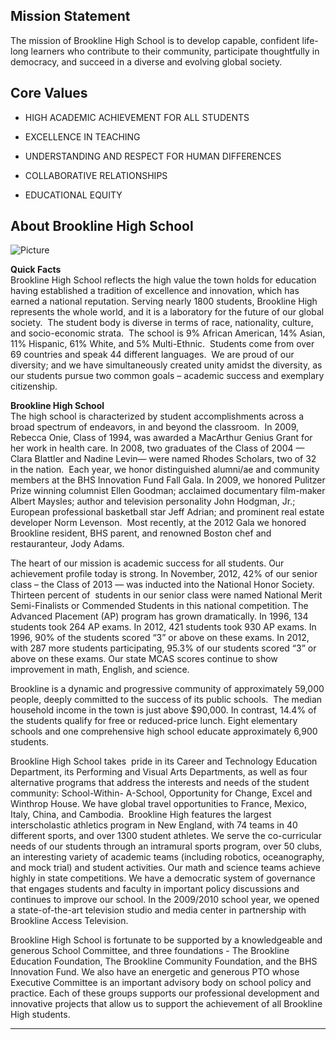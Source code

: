 Mission Statement
-----------------

The mission of Brookline High School is to develop capable, confident life-long learners who contribute to their community, participate thoughtfully in democracy, and succeed in a diverse and evolving global society.  

Core Values
-----------

*   HIGH ACADEMIC ACHIEVEMENT FOR ALL STUDENTS   
    
*   EXCELLENCE IN TEACHING   
    
*   UNDERSTANDING AND RESPECT FOR HUMAN DIFFERENCES   
    
*   COLLABORATIVE RELATIONSHIPS  
    
*   EDUCATIONAL EQUITY  
    

About Brookline High School
---------------------------

![Picture](/uploads/8/0/1/5/801512/1746374.jpg?314)

**Quick Facts**   
Brookline High School reflects the high value the town holds for education having established a tradition of excellence and innovation, which has earned a national reputation. Serving nearly 1800 students, Brookline High represents the whole world, and it is a laboratory for the future of our global society.  The student body is diverse in terms of race, nationality, culture, and socio-economic strata.  The school is 9% African American, 14% Asian, 11% Hispanic, 61% White, and 5% Multi-Ethnic.  Students come from over 69 countries and speak 44 different languages.  We are proud of our diversity; and we have simultaneously created unity amidst the diversity, as our students pursue two common goals – academic success and exemplary citizenship.  
  
**Brookline High School**  
The high school is characterized by student accomplishments across a broad spectrum of endeavors, in and beyond the classroom.  In 2009, Rebecca Onie, Class of 1994, was awarded a MacArthur Genius Grant for her work in health care. In 2008, two graduates of the Class of 2004 — Clara Blattler and Nadine Levin— were named Rhodes Scholars, two of 32 in the nation.  Each year, we honor distinguished alumni/ae and community members at the BHS Innovation Fund Fall Gala. In 2009, we honored Pulitzer Prize winning columnist Ellen Goodman; acclaimed documentary film-maker Albert Maysles; author and television personality John Hodgman, Jr.; European professional basketball star Jeff Adrian; and prominent real estate developer Norm Levenson.  Most recently, at the 2012 Gala we honored Brookline resident, BHS parent, and renowned Boston chef and restauranteur, Jody Adams.  
  
The heart of our mission is academic success for all students. Our achievement profile today is strong. In November, 2012, 42% of our senior class – the Class of 2013 — was inducted into the National Honor Society. Thirteen percent of  students in our senior class were named National Merit Semi-Finalists or Commended Students in this national competition. The Advanced Placement (AP) program has grown dramatically. In 1996, 134 students took 264 AP exams. In 2012, 421 students took 930 AP exams. In 1996, 90% of the students scored “3” or above on these exams. In 2012, with 287 more students participating, 95.3% of our students scored “3” or above on these exams. Our state MCAS scores continue to show improvement in math, English, and science.  
  
Brookline is a dynamic and progressive community of approximately 59,000 people, deeply committed to the success of its public schools.  The median household income in the town is just above $90,000. In contrast, 14.4% of the students qualify for free or reduced-price lunch. Eight elementary schools and one comprehensive high school educate approximately 6,900 students.  
  
Brookline High School takes  pride in its Career and Technology Education Department, its Performing and Visual Arts Departments, as well as four alternative programs that address the interests and needs of the student community: School-Within- A-School, Opportunity for Change, Excel and Winthrop House. We have global travel opportunities to France, Mexico, Italy, China, and Cambodia.  Brookline High features the largest interscholastic athletics program in New England, with 74 teams in 40 different sports, and over 1300 student athletes. We serve the co-curricular needs of our students through an intramural sports program, over 50 clubs, an interesting variety of academic teams (including robotics, oceanography, and mock trial) and student activities. Our math and science teams achieve highly in state competitions. We have a democratic system of governance that engages students and faculty in important policy discussions and continues to improve our school. In the 2009/2010 school year, we opened a state-of-the-art television studio and media center in partnership with Brookline Access Television.   
  
Brookline High School is fortunate to be supported by a knowledgeable and generous School Committee, and three foundations - The Brookline Education Foundation, The Brookline Community Foundation, and the BHS Innovation Fund. We also have an energetic and generous PTO whose Executive Committee is an important advisory body on school policy and practice. Each of these groups supports our professional development and innovative projects that allow us to support the achievement of all Brookline High students.

* * *